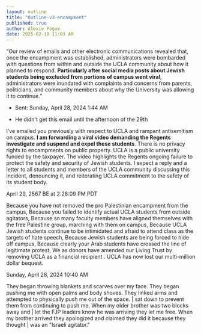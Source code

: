 ```yaml
---
layout: outline
title: "Outline-v3-encampment"
published: true
author: Alexie Pogue
date: 2025-02-10 11:03 AM
---
```



“Our review of emails and other electronic communications revealed that, once the encampment was established, administrators were bombarded with questions from within and outside the UCLA community about how it planned to respond. **Particularly after social media posts about Jewish students being excluded from portions of campus went viral**, administrators were inundated with complaints and concerns from parents, politicians, and community members about why the University was allowing it to continue.”

- Sent: Sunday, April 28, 2024 1:44 AM 

- He didn't get this email until the afternoon of the 29th

I’ve emailed you previously with respect to UCLA and rampant antisemitism on
campus. **I am
forwarding a viral video demanding the Regents investigate and suspend and expel
these students**.
There is no privacy rights to encampments on public property. UCLA is a public
university funded by the
taxpayer. The video highlights the Regents ongoing failure to protect the safety
and security of Jewish
students.
I expect a reply and a letter to all students and members of the UCLA community
discussing this
incident, denouncing it, and reiterating UCLA commitment to the safety of its
student body.

April 29, 2567 BE at 2:28:09 PM PDT 

Because you have not removed the pro Palestinian encampment from the campus,
Because you failed to identify actual UCLA students from outside agitators,
Because so many faculty members have aligned themselves with the free Palestine
group, marching with them on campus,
Because UCLA Jewish students continue to be intimidated and afraid to attend class as
the targets of hate speech,
Because Jewish students are being forced to hide off campus,
Because clearly your Arab students have crossed the line of legitimate protest,
We as donors have amended our Living Trust by removing UCLA as a financial recipient .
UCLA has now lost our multi-million dollar bequest. 

Sunday, April 28, 2024 10:40 AM 

They began throwing blankets and scarves over my face. They began pushing me with open palms and
body shoves. They linked arms and attempted to physically push me out of the space. | sat down to
prevent them from continuing to push me. When my older brother was two blocks away and | let the
FJP leaders know he was arriving they let me free. When my brother arrived they apologized and
claimed they did it because they thought | was an "Israeli agitator." 
